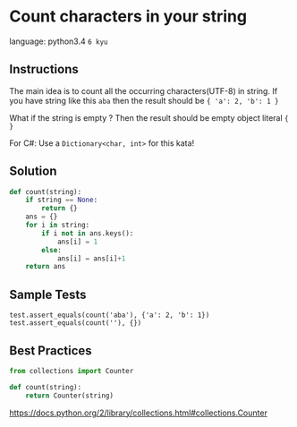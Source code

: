# Count characters in your string

language: python3.4
`6 kyu`

## Instructions

The main idea is to count all the occurring characters(UTF-8) in string. If you have string like this `aba` then the result should be `{ 'a': 2, 'b': 1 }`

What if the string is empty ? Then the result should be empty object literal `{ }`

For C#: Use a `Dictionary<char, int>` for this kata!


## Solution

```python
def count(string):
    if string == None:
        return {}
    ans = {}
    for i in string:
        if i not in ans.keys():
            ans[i] = 1
        else:
            ans[i] = ans[i]+1
    return ans
```

## Sample Tests

```
test.assert_equals(count('aba'), {'a': 2, 'b': 1})
test.assert_equals(count(''), {})
```

## Best Practices

```python
from collections import Counter

def count(string):
    return Counter(string)
```

https://docs.python.org/2/library/collections.html#collections.Counter 
